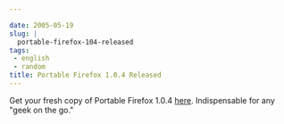 ```yaml
---

date: 2005-05-19
slug: |
  portable-firefox-104-released
tags:
 - english
 - random
title: Portable Firefox 1.0.4 Released
---
```


Get your fresh copy of Portable Firefox
1.0.4 [here](http://johnhaller.com/jh/mozilla/portable_firefox/).
Indispensable for any "geek on the go."
